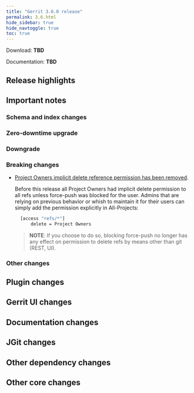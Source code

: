 ```yaml
---
title: "Gerrit 3.6.0 release"
permalink: 3.6.html
hide_sidebar: true
hide_navtoggle: true
toc: true
---
```


Download: **TBD**

Documentation: **TBD**

## Release highlights

## Important notes

### Schema and index changes

### Zero-downtime upgrade

### Downgrade

### Breaking changes

* [Project Owners implicit delete reference permission has been removed](https://gerrit-review.googlesource.com/c/gerrit/+/304054).

  Before this release all Project Owners had implicit delete permission to all refs
  unless force-push was blocked for the user.
  Admins that are relying on previous behavior or whish to maintain it for their users
  can simply add the permission explicitly in All-Projects:
  ```sh
    [access "refs/*"]
	    delete = Project Owners
  ```
  > **NOTE**:  If you choose to do so, blocking force-push no longer has any effect
  > on permission to delete refs by means other than git (REST, UI).

### Other changes

## Plugin changes

## Gerrit UI changes

## Documentation changes

## JGit changes

## Other dependency changes

## Other core changes

